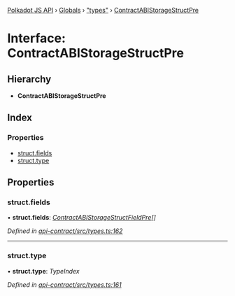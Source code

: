 [Polkadot JS API](../README.md) › [Globals](../globals.md) › ["types"](../modules/_types_.md) › [ContractABIStorageStructPre](_types_.contractabistoragestructpre.md)

# Interface: ContractABIStorageStructPre

## Hierarchy

* **ContractABIStorageStructPre**

## Index

### Properties

* [struct.fields](_types_.contractabistoragestructpre.md#struct.fields)
* [struct.type](_types_.contractabistoragestructpre.md#struct.type)

## Properties

###  struct.fields

• **struct.fields**: *[ContractABIStorageStructFieldPre](_types_.contractabistoragestructfieldpre.md)[]*

*Defined in [api-contract/src/types.ts:162](https://github.com/polkadot-js/api/blob/01a4d6b4a/packages/api-contract/src/types.ts#L162)*

___

###  struct.type

• **struct.type**: *TypeIndex*

*Defined in [api-contract/src/types.ts:161](https://github.com/polkadot-js/api/blob/01a4d6b4a/packages/api-contract/src/types.ts#L161)*
